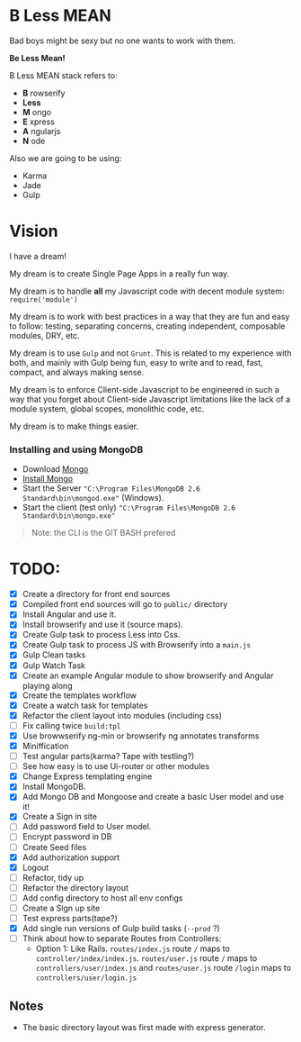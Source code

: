 B Less MEAN
=======

Bad boys might be sexy but no one wants to work with them.


**Be Less Mean!**


B Less MEAN stack refers to:

- **B** rowserify
- **Less**
- **M** ongo
- **E** xpress
- **A** ngularjs
- **N** ode


Also we are going to be using:

- Karma
- Jade
- Gulp


Vision
======

I have a dream!

My dream is to create Single Page Apps in a really fun way.

My dream is to handle **all** my Javascript code with decent module system: `require('module')`

My dream is to work with best practices in a way that they are fun and easy to follow: testing, separating concerns, creating independent, composable modules, DRY, etc.

My dream is to use `Gulp` and not `Grunt`. This is related to my experience with both, and mainly with Gulp being fun, easy to write and to read, fast, compact, and always making sense.


My dream is to enforce Client-side Javascript to be engineered in such a way that you forget about Client-side Javascript limitations like the lack of a module system, global scopes, monolithic code, etc. 

My dream is to make things easier.


### Installing and using MongoDB

- Download [Mongo](http://www.mongodb.org/downloads)
- [Install Mongo](http://docs.mongodb.org/manual/tutorial/install-mongodb-on-windows/)
- Start the Server `"C:\Program Files\MongoDB 2.6 Standard\bin\mongod.exe"` (Windows).
- Start the client (test only) `"C:\Program Files\MongoDB 2.6 Standard\bin\mongo.exe"`

> Note: the CLI is the GIT BASH prefered

TODO:
====

- [x] Create a directory for front end sources
- [x] Compiled front end sources will go to `public/` directory
- [x] Install Angular and use it.
- [x] Install browserify and use it (source maps).
- [x] Create Gulp task to process Less into Css.
- [x] Create Gulp task to process JS with Browserify into a `main.js`
- [x] Gulp Clean tasks
- [x] Gulp Watch Task
- [x] Create an example Angular module to show browserify and Angular playing along
- [x] Create the templates workflow
- [x] Create a watch task for templates
- [x] Refactor the client layout into modules (including css)
- [ ] Fix calling twice `build:tpl`
- [x] Use browwserify ng-min or browserify ng annotates transforms 
- [x] Miniffication
- [ ] Test angular parts(karma? Tape with testling?)
- [ ] See how easy is to use Ui-router or other modules
- [x] Change Express templating engine
- [x] Install MongoDB.
- [x] Add Mongo DB and Mongoose and create a basic User model and use it!
- [x] Create a Sign in site
- [ ] Add password field to User model.
- [ ] Encrypt password in DB
- [ ] Create Seed files
- [x] Add authorization support
- [x] Logout
- [ ] Refactor, tidy up
- [ ] Refactor the directory layout
- [ ] Add config directory to host all env configs
- [ ] Create a Sign up site
- [ ] Test express parts(tape?)
- [x] Add single run versions of Gulp build tasks (`--prod` ?)
- [ ] Think about how to separate Routes from Controllers:
     - Option 1: Like Rails. `routes/index.js` route `/` maps to `controller/index/index.js`. `routes/user.js` route `/` maps to `controllers/user/index.js` and `routes/user.js` route `/login` maps to `controllers/user/login.js`



## Notes

- The basic directory layout was first made with express generator.
